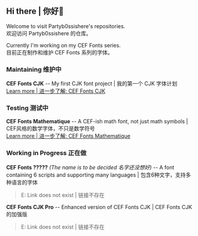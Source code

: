## Hi there | 你好👋  

Welcome to visit Partyb0ssishere's repositories.  
欢迎访问 Partyb0ssishere 的仓库。  

Currently I'm working on my CEF Fonts series.  
目前正在制作和维护 CEF Fonts 系列的字体。  

### Maintaining 维护中  
**CEF Fonts CJK** -- My first CJK font project | 我的第一个 CJK 字体计划  
[Learn more | 进一步了解: CEF Fonts CJK](https://github.com/Partyb0ssishere/cef-fonts-cjk)

### Testing 测试中  
**CEF Fonts Mathematique** -- A CEF-ish math font, not just math symbols | CEF风格的数学字体，不只是数学符号  
[Learn more | 进一步了解: CEF Fonts Mathematique](https://github.com/Partyb0ssishere/cef-fonts-mathematique)

### Working in Progress 正在做  
**CEF Fonts ?????** *(The name is to be decided 名字还没想好)* -- A font containing 6 scripts and supporting many languages | 包含6种文字，支持多种语言的字体  
> E: Link does not exist | 链接不存在

**CEF Fonts CJK Pro** -- Enhanced version of CEF Fonts CJK | CEF Fonts CJK 的加强版  
> E: Link does not exist | 链接不存在

